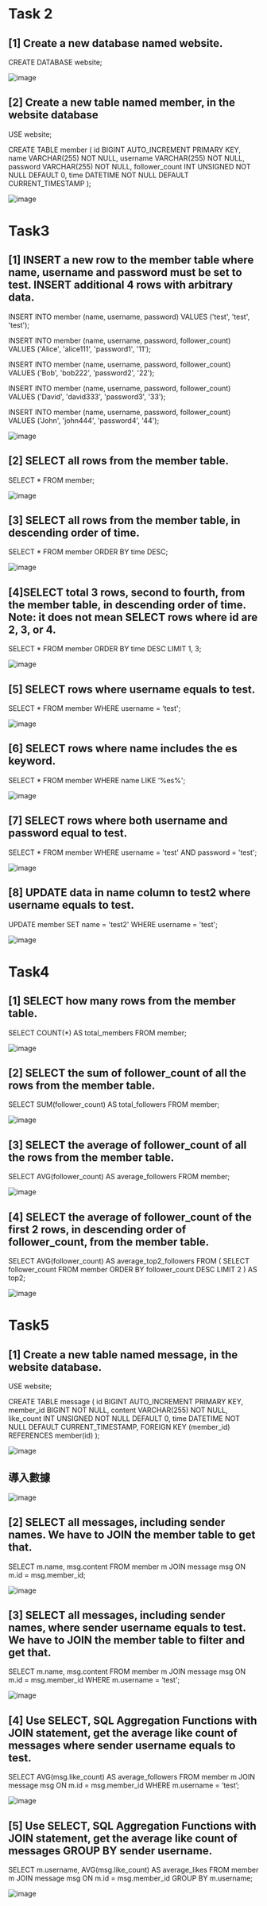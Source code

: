 # Task 2

## [1] Create a new database named website.

CREATE DATABASE website;

![image](image/2-1.png)

## [2] Create a new table named member, in the website database

USE website;

CREATE TABLE member (
    id BIGINT AUTO_INCREMENT PRIMARY KEY,
    name VARCHAR(255) NOT NULL,
    username VARCHAR(255) NOT NULL,
    password VARCHAR(255) NOT NULL,
    follower_count INT UNSIGNED NOT NULL DEFAULT 0,
    time DATETIME NOT NULL DEFAULT CURRENT_TIMESTAMP
);

![image](image/2-2.png)

# Task3


## [1] INSERT a new row to the member table where name, username and password must be set to test. INSERT additional 4 rows with arbitrary data.

INSERT INTO member (name, username, password) VALUES ('test', 'test', 'test');

INSERT INTO member (name, username, password, follower_count) VALUES ('Alice', 'alice111', 'password1', '11');

INSERT INTO member (name, username, password, follower_count) VALUES ('Bob', 'bob222', 'password2', '22');

INSERT INTO member (name, username, password, follower_count) VALUES ('David', 'david333', 'password3', '33');

INSERT INTO member (name, username, password, follower_count) VALUES ('John', 'john444', 'password4', '44');

![image](image/3-1.png)

## [2] SELECT all rows from the member table.

SELECT * FROM member;

![image](image/3-2.png)

## [3] SELECT all rows from the member table, in descending order of time.

SELECT * FROM member ORDER BY time DESC;

![image](image/3-3.png)

## [4]SELECT total 3 rows, second to fourth, from the member table, in descending order of time. Note: it does not mean SELECT rows where id are 2, 3, or 4.

SELECT * FROM member ORDER BY time DESC LIMIT 1, 3;

![image](image/3-4.png)

## [5] SELECT rows where username equals to test.

SELECT * FROM member WHERE username = ‘test';

![image](image/3-5.png)

## [6] SELECT rows where name includes the es keyword.

SELECT * FROM member WHERE name LIKE ‘%es%';

![image](image/3-6.png)

## [7] SELECT rows where both username and password equal to test.

SELECT * FROM member WHERE username = 'test' AND password = 'test';

![image](image/3-7.png)

## [8] UPDATE data in name column to test2 where username equals to test.

UPDATE member SET name = 'test2' WHERE username = 'test';

![image](image/3-8.png)

# Task4

## [1] SELECT how many rows from the member table.

SELECT COUNT(*) AS total_members FROM member;

![image](image/4-1.png)

## [2] SELECT the sum of follower_count of all the rows from the member table.

SELECT SUM(follower_count) AS total_followers FROM member;

![image](image/4-2.png)

## [3] SELECT the average of follower_count of all the rows from the member table.

SELECT AVG(follower_count) AS average_followers FROM member;

![image](image/4-3.png)

## [4] SELECT the average of follower_count of the first 2 rows, in descending order of follower_count, from the member table.

SELECT AVG(follower_count) AS average_top2_followers FROM ( SELECT follower_count FROM member ORDER BY follower_count DESC LIMIT 2 ) AS top2;

![image](image/4-4.png)

# Task5

## [1] Create a new table named message, in the website database.

USE website;

CREATE TABLE message (
    id BIGINT AUTO_INCREMENT PRIMARY KEY,
    member_id BIGINT NOT NULL, 
    content VARCHAR(255) NOT NULL,
    like_count INT UNSIGNED NOT NULL DEFAULT 0,
    time DATETIME NOT NULL DEFAULT CURRENT_TIMESTAMP,
    FOREIGN KEY (member_id) REFERENCES member(id) 
);

![image](image/5-1.png)



## 導入數據

![image](image/5.png)

## [2] SELECT all messages, including sender names. We have to JOIN the member table to get that.

SELECT m.name, msg.content
FROM member m
JOIN message msg ON m.id = msg.member_id;

![image](image/5-2.png)

## [3] SELECT all messages, including sender names, where sender username equals to test. We have to JOIN the member table to filter and get that.

SELECT m.name, msg.content
FROM member m
JOIN message msg ON m.id = msg.member_id
WHERE m.username = ‘test';

![image](image/5-3.png)

## [4] Use SELECT, SQL Aggregation Functions with JOIN statement, get the average like count of messages where sender username equals to test.

SELECT AVG(msg.like_count) AS average_followers 
FROM member m
JOIN message msg ON m.id = msg.member_id
WHERE m.username = ‘test’;

![image](image/5-4.png)


## [5] Use SELECT, SQL Aggregation Functions with JOIN statement, get the average like count of messages GROUP BY sender username.

SELECT m.username, AVG(msg.like_count) AS average_likes
FROM member m
JOIN message msg ON m.id = msg.member_id
GROUP BY m.username;

![image](image/5-5.png)


